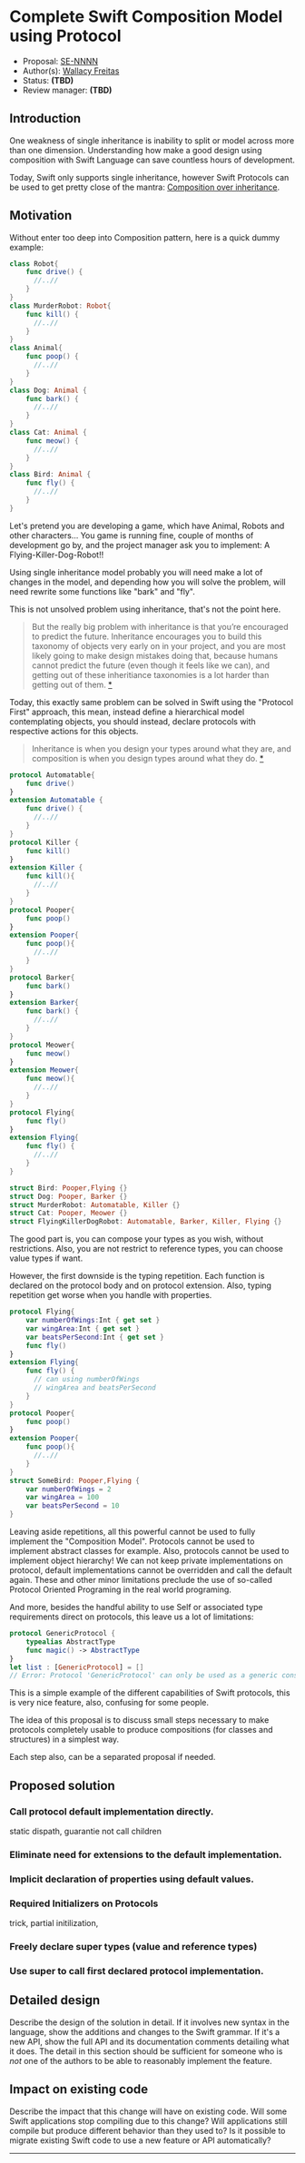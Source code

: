 # Complete Swift Composition Model using Protocol

* Proposal: [SE-NNNN](NNNN-complete-composition-protocol.md)
* Author(s): [Wallacy Freitas](https://github.com/Wallacy)
* Status: **(TBD)**
* Review manager: **(TBD)**

## Introduction

One weakness of single inheritance is inability to split or model across more than one dimension. Understanding how make a good design using composition with Swift Language can save countless hours of development.

Today, Swift only supports single inheritance, however Swift Protocols can be used to get pretty close of the mantra: [Composition over inheritance](http://en.wikipedia.org/wiki/Composition_over_inheritance).

## Motivation

Without enter too deep into Composition pattern, here is a quick dummy example:

```swift
class Robot{
    func drive() {
      //..//
    }
}
class MurderRobot: Robot{
    func kill() {
      //..//
    }
}
class Animal{
    func poop() {
      //..//
    }
}
class Dog: Animal {
    func bark() {
      //..//
    }
}
class Cat: Animal {
    func meow() {
      //..//
    }
}
class Bird: Animal {
    func fly() {
      //..//
    }
}
```
Let's pretend you are developing a game, which have Animal, Robots and other characters... You game is running fine, couple of months of development go by, and the project manager ask you to implement: A Flying-Killer-Dog-Robot!!

Using single inheritance model probably you will need make a lot of changes in the model, and depending how you will solve the problem, will need rewrite some functions like "bark" and "fly".

This is not unsolved problem using inheritance, that's not the point here.

> But the really big problem with inheritance is that you’re encouraged to predict the future. Inheritance encourages you to build this taxonomy of objects very early on in your project, and you are most likely going to make design mistakes doing that, because humans cannot predict the future (even though it feels like we can), and getting out of these inheritiance taxonomies is a lot harder than getting out of them. [*][1]

Today, this exactly same problem can be solved in Swift using the "Protocol First" approach, this mean, instead define a hierarchical model contemplating objects, you should instead, declare protocols with respective actions for this objects.

>Inheritance is when you design your types around what they are, and composition is when you design types around what they do. [*][1]

```swift
protocol Automatable{
    func drive()
}
extension Automatable {
    func drive() {
      //..//
    }
}
protocol Killer {
    func kill()
}
extension Killer {
    func kill(){
      //..//
    }
}
protocol Pooper{
    func poop()
}
extension Pooper{
    func poop(){
      //..//
    }
}
protocol Barker{
    func bark()
}
extension Barker{
    func bark() {
      //..//
    }
}
protocol Meower{
    func meow()
}
extension Meower{
    func meow(){
      //..//
    }
}
protocol Flying{
    func fly()
}
extension Flying{
    func fly() {
      //..//
    }
}
```

```swift
struct Bird: Pooper,Flying {}
struct Dog: Pooper, Barker {}
struct MurderRobot: Automatable, Killer {}
struct Cat: Pooper, Meower {}
struct FlyingKillerDogRobot: Automatable, Barker, Killer, Flying {}
```

The good part is, you can compose your types as you wish, without restrictions. Also, you are not restrict to reference types, you can choose value types if want.

However, the first downside is the typing repetition. Each function is declared on the protocol body and on protocol extension. Also, typing repetition get worse when you handle with properties.

```swift
protocol Flying{
    var numberOfWings:Int { get set }
    var wingArea:Int { get set }
    var beatsPerSecond:Int { get set }
    func fly()
}
extension Flying{
    func fly() {
      // can using numberOfWings
      // wingArea and beatsPerSecond
    }
}
protocol Pooper{
    func poop()
}
extension Pooper{
    func poop(){
      //..//
    }
}
struct SomeBird: Pooper,Flying {
    var numberOfWings = 2
    var wingArea = 100
    var beatsPerSecond = 10
}
```
Leaving aside repetitions, all this powerful cannot be used to fully implement the "Composition Model". Protocols cannot be used to implement abstract classes for example. Also, protocols cannot be used to implement object hierarchy! We can not keep private implementations on protocol, default implementations cannot be overridden and call the default again. These and other minor limitations preclude the use of so-called Protocol Oriented Programing in the real world programing.

And more, besides the handful ability to use  Self or associated type requirements direct on protocols, this leave us a lot of limitations:

```swift
protocol GenericProtocol {
	typealias AbstractType
	func magic() -> AbstractType
}
let list : [GenericProtocol] = []
// Error: Protocol 'GenericProtocol' can only be used as a generic constraint because it has Self or associated type requirements.
```

This is a simple example of the different capabilities of Swift protocols, this is very nice feature, also, confusing for some people.

The idea of this proposal is to discuss small steps necessary to make protocols completely usable to produce compositions (for classes and structures) in a simplest way.

Each step also, can be a separated proposal if needed.

## Proposed solution

### Call protocol default implementation directly.

static dispath, guarantie not call children

### Eliminate need for extensions to the default implementation.

### Implicit declaration of properties using default values.

### Required Initializers on Protocols

trick, partial initilization,

### Freely declare super types (value and reference types)

### Use super to call first declared protocol implementation.


## Detailed design

Describe the design of the solution in detail. If it involves new
syntax in the language, show the additions and changes to the Swift
grammar. If it's a new API, show the full API and its documentation
comments detailing what it does. The detail in this section should be
sufficient for someone who is *not* one of the authors to be able to
reasonably implement the feature.

## Impact on existing code

Describe the impact that this change will have on existing code. Will some
Swift applications stop compiling due to this change? Will applications still
compile but produce different behavior than they used to? Is it
possible to migrate existing Swift code to use a new feature or API
automatically?

-------------------------------------------------------------------------------

[1]: https://medium.com/humans-create-software/composition-over-inheritance-cb6f88070205

